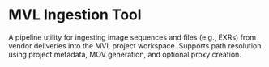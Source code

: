 # MVL Ingestion Tool

A pipeline utility for ingesting image sequences and files (e.g., EXRs) from vendor deliveries into the MVL project workspace. Supports path resolution using project metadata, MOV generation, and optional proxy creation.